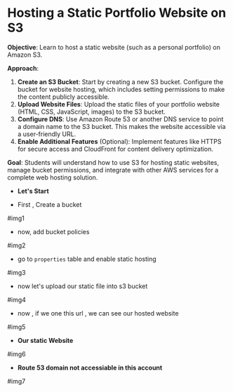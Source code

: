 # Hosting a Static Portfolio Website on S3

**Objective**: Learn to host a static website (such as a personal portfolio) on Amazon S3.

**Approach**:

1. **Create an S3 Bucket**: Start by creating a new S3 bucket. Configure the bucket for website hosting, which includes setting permissions to make the content publicly accessible.
2. **Upload Website Files**: Upload the static files of your portfolio website (HTML, CSS, JavaScript, images) to the S3 bucket.
3. **Configure DNS**: Use Amazon Route 53 or another DNS service to point a domain name to the S3 bucket. This makes the website accessible via a user-friendly URL.
4. **Enable Additional Features** (Optional): Implement features like HTTPS for secure access and CloudFront for content delivery optimization.

**Goal**: Students will understand how to use S3 for hosting static websites, manage bucket permissions, and integrate with other AWS services for a complete web hosting solution.


- **Let's Start**

- First , Create a bucket

#img1


- now, add bucket policies

#img2


- go to `properties` table and enable static hosting

#img3


- now let's upload our static file into s3 bucket

#img4

- now , if we one this url , we can see our hosted website

#img5

- **Our static Website**

#img6


- **Route 53 domain not accessiable in this account**

#img7